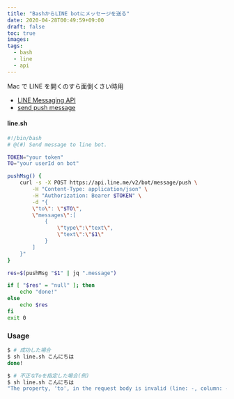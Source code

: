 ```yaml
---
title: "BashからLINE botにメッセージを送る"
date: 2020-04-28T00:49:59+09:00
draft: false
toc: true
images:
tags:
  - bash
  - line
  - api
---
```


Mac で LINE を開くのすら面倒くさい時用

- [LINE Messaging API](https://developers.line.biz/ja/services/messaging-api/)
- [send push message](https://developers.line.biz/ja/docs/messaging-api/sending-messages/#methods-of-sending-message)

#### line.sh

```bash
#!/bin/bash
# @(#) Send message to line bot.

TOKEN="your token"
TO="your userId on bot"

pushMsg() {
    curl -s -X POST https://api.line.me/v2/bot/message/push \
        -H "Content-Type: application/json" \
        -H "Authorization: Bearer $TOKEN" \
        -d "{
        \"to\": \"$TO\",
        \"messages\":[
            {
                \"type\":\"text\",
                \"text\":\"$1\"
            }
        ]
    }"
}

res=$(pushMsg "$1" | jq ".message")

if [ "$res" = "null" ]; then
    echo "done!"
else
    echo $res
fi
exit 0
```

### Usage

```bash
$ # 成功した場合
$ sh line.sh こんにちは
done!

$ # 不正なToを指定した場合(例)
$ sh line.sh こんにちは
"The property, 'to', in the request body is invalid (line: -, column: -)"
```
